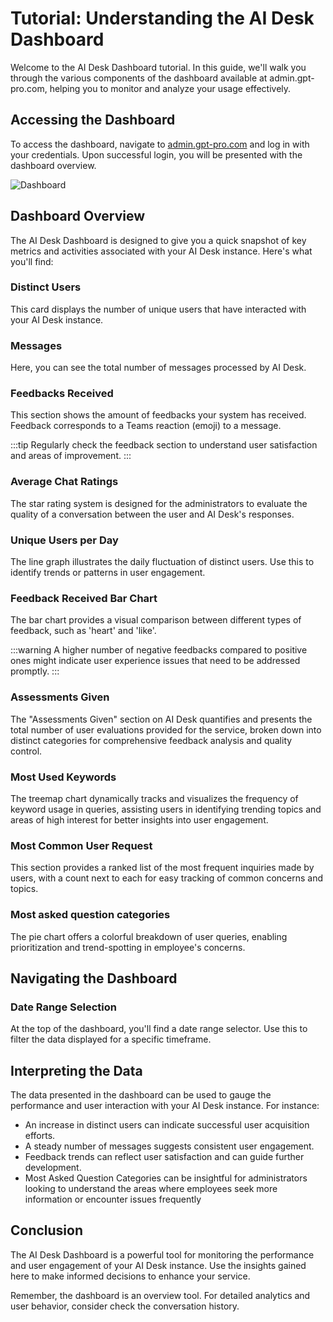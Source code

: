 # Tutorial: Understanding the AI Desk Dashboard

Welcome to the AI Desk Dashboard tutorial. In this guide, we'll walk you through the various components of the dashboard available at admin.gpt-pro.com, helping you to monitor and analyze your usage effectively.

## Accessing the Dashboard

To access the dashboard, navigate to [admin.gpt-pro.com](https://admin.gpt-pro.com) and log in with your credentials. Upon successful login, you will be presented with the dashboard overview.

![Dashboard](/assets/img/gpt/dashboard.png)

## Dashboard Overview

The AI Desk Dashboard is designed to give you a quick snapshot of key metrics and activities associated with your AI Desk instance. Here's what you'll find:

### Distinct Users

This card displays the number of unique users that have interacted with your AI Desk instance.

### Messages

Here, you can see the total number of messages processed by AI Desk.

### Feedbacks Received

This section shows the amount of feedbacks your system has received. Feedback corresponds to a Teams reaction (emoji) to a message.

:::tip
Regularly check the feedback section to understand user satisfaction and areas of improvement.
:::

### Average Chat Ratings
The star rating system is designed for the administrators to evaluate the quality of a conversation between the user and AI Desk's responses.

### Unique Users per Day

The line graph illustrates the daily fluctuation of distinct users. Use this to identify trends or patterns in user engagement.

### Feedback Received Bar Chart

The bar chart provides a visual comparison between different types of feedback, such as 'heart' and 'like'.

:::warning
A higher number of negative feedbacks compared to positive ones might indicate user experience issues that need to be addressed promptly.
:::

### Assessments Given
The "Assessments Given" section on AI Desk quantifies and presents the total number of user evaluations provided for the service, broken down into distinct categories for comprehensive feedback analysis and quality control.

### Most Used Keywords
The treemap chart dynamically tracks and visualizes the frequency of keyword usage in queries, assisting users in identifying trending topics and areas of high interest for better insights into user engagement.

### Most Common User Request
This section provides a ranked list of the most frequent inquiries made by users, with a count next to each for easy tracking of common concerns and topics.

### Most asked question categories
The pie chart offers a colorful breakdown of user queries, enabling prioritization and trend-spotting in employee's concerns.


## Navigating the Dashboard

### Date Range Selection

At the top of the dashboard, you'll find a date range selector. Use this to filter the data displayed for a specific timeframe.


## Interpreting the Data

The data presented in the dashboard can be used to gauge the performance and user interaction with your AI Desk instance. For instance:

- An increase in distinct users can indicate successful user acquisition efforts.
- A steady number of messages suggests consistent user engagement.
- Feedback trends can reflect user satisfaction and can guide further development.
- Most Asked Question Categories can be insightful for administrators looking to understand the areas where employees seek more information or encounter issues frequently

## Conclusion

The AI Desk Dashboard is a powerful tool for monitoring the performance and user engagement of your AI Desk instance. Use the insights gained here to make informed decisions to enhance your service.

Remember, the dashboard is an overview tool. For detailed analytics and user behavior, consider check the conversation history.

<Intercom />
<Hubspot />
<Clarity />
<GoogleAnalytics />